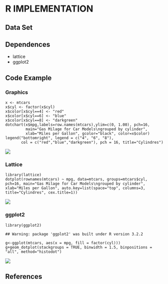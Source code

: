 R IMPLEMENTATION
================

Data Set
--------

Dependences
-----------

-   lattice
-   ggplot2

Code Example
------------

### Graphics

    x <- mtcars 
    x$cyl <- factor(x$cyl)
    x$color[x$cyl==4] <- "red"
    x$color[x$cyl==6] <- "blue"
    x$color[x$cyl==8] <- "darkgreen"    
    dotchart(x$mpg,labels=row.names(mtcars),ylim=c(0, 1.00), pch=16,
             main="Gas Milage for Car Models\ngrouped by cylinder",
             xlab="Miles per Gallon", gcolor="black", color=x$color)
    legend("bottomright", legend = c("4", "6", "8"),
           col = c("red","blue","darkgreen"), pch = 16, title="Cylindres")

![](33Dot_MatrixR_files/figure-markdown_strict/unnamed-chunk-1-1.png)<!-- -->

### Lattice

    library(lattice)
    dotplot(rownames(mtcars) ~ mpg, data=mtcars, groups=mtcars$cyl, pch=16, main="Gas Milage for Car Models\ngrouped by cylinder",     xlab="Miles per Gallon", auto.key=list(space="top", columns=3, title="Cylindres", cex.title=1))

![](33Dot_MatrixR_files/figure-markdown_strict/unnamed-chunk-2-1.png)<!-- -->

### ggplot2

    library(ggplot2)

    ## Warning: package 'ggplot2' was built under R version 3.2.2

    g<-ggplot(mtcars, aes(x = mpg, fill = factor(cyl)))
    g+geom_dotplot(stackgroups = TRUE, binwidth = 1.5, binpositions = "all", method="histodot")

![](33Dot_MatrixR_files/figure-markdown_strict/unnamed-chunk-3-1.png)<!-- -->

References
----------
